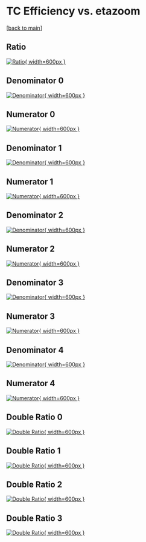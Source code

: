 # TC Efficiency vs. etazoom

[[back to main](./)]



## Ratio

[![Ratio](../mtv/var/TC_xtr_0_0_eff_etazoom.png){ width=600px }](../mtv/var/TC_xtr_0_0_eff_etazoom.pdf)

## Denominator 0

[![Denominator](../mtv/den/TC_xtr_0_0_eff_etazoom_den0.png){ width=600px }](../mtv/den/TC_xtr_0_0_eff_etazoom_den0.pdf)

## Numerator 0

[![Numerator](../mtv/num/TC_xtr_0_0_eff_etazoom_num0.png){ width=600px }](../mtv/num/TC_xtr_0_0_eff_etazoom_num0.pdf)

## Denominator 1

[![Denominator](../mtv/den/TC_xtr_0_0_eff_etazoom_den1.png){ width=600px }](../mtv/den/TC_xtr_0_0_eff_etazoom_den1.pdf)

## Numerator 1

[![Numerator](../mtv/num/TC_xtr_0_0_eff_etazoom_num1.png){ width=600px }](../mtv/num/TC_xtr_0_0_eff_etazoom_num1.pdf)

## Denominator 2

[![Denominator](../mtv/den/TC_xtr_0_0_eff_etazoom_den2.png){ width=600px }](../mtv/den/TC_xtr_0_0_eff_etazoom_den2.pdf)

## Numerator 2

[![Numerator](../mtv/num/TC_xtr_0_0_eff_etazoom_num2.png){ width=600px }](../mtv/num/TC_xtr_0_0_eff_etazoom_num2.pdf)

## Denominator 3

[![Denominator](../mtv/den/TC_xtr_0_0_eff_etazoom_den3.png){ width=600px }](../mtv/den/TC_xtr_0_0_eff_etazoom_den3.pdf)

## Numerator 3

[![Numerator](../mtv/num/TC_xtr_0_0_eff_etazoom_num3.png){ width=600px }](../mtv/num/TC_xtr_0_0_eff_etazoom_num3.pdf)

## Denominator 4

[![Denominator](../mtv/den/TC_xtr_0_0_eff_etazoom_den4.png){ width=600px }](../mtv/den/TC_xtr_0_0_eff_etazoom_den4.pdf)

## Numerator 4

[![Numerator](../mtv/num/TC_xtr_0_0_eff_etazoom_num4.png){ width=600px }](../mtv/num/TC_xtr_0_0_eff_etazoom_num4.pdf)

## Double Ratio 0

[![Double Ratio](../mtv/ratio/TC_xtr_0_0_eff_etazoom_ratio0.png){ width=600px }](../mtv/ratio/TC_xtr_0_0_eff_etazoom_ratio0.pdf)

## Double Ratio 1

[![Double Ratio](../mtv/ratio/TC_xtr_0_0_eff_etazoom_ratio1.png){ width=600px }](../mtv/ratio/TC_xtr_0_0_eff_etazoom_ratio1.pdf)

## Double Ratio 2

[![Double Ratio](../mtv/ratio/TC_xtr_0_0_eff_etazoom_ratio2.png){ width=600px }](../mtv/ratio/TC_xtr_0_0_eff_etazoom_ratio2.pdf)

## Double Ratio 3

[![Double Ratio](../mtv/ratio/TC_xtr_0_0_eff_etazoom_ratio3.png){ width=600px }](../mtv/ratio/TC_xtr_0_0_eff_etazoom_ratio3.pdf)

